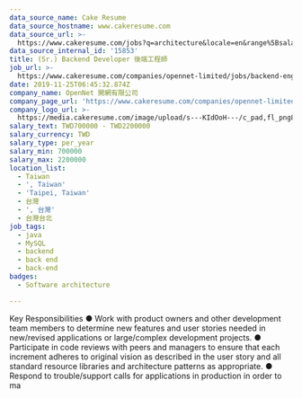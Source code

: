 ```yaml
---
data_source_name: Cake Resume
data_source_hostname: www.cakeresume.com
data_source_url: >-
  https://www.cakeresume.com/jobs?q=architecture&locale=en&range%5Bsalary_range%5D%5Bmin%5D=1000000&page=4
data_source_internal_id: '15853'
title: (Sr.) Backend Developer 後端工程師
job_url: >-
  https://www.cakeresume.com/companies/opennet-limited/jobs/backend-engineer-backend-engineer-c8ad8f
date: 2019-11-25T06:45:32.874Z
company_name: OpenNet 開網有限公司
company_page_url: 'https://www.cakeresume.com/companies/opennet-limited'
company_logo_url: >-
  https://media.cakeresume.com/image/upload/s---KIdOoH---/c_pad,fl_png8,h_200,w_200/v1574663536/bzaybcelyff1kqaqhhmr.png
salary_text: TWD700000 - TWD2200000
salary_currency: TWD
salary_type: per_year
salary_min: 700000
salary_max: 2200000
location_list:
  - Taiwan
  - ', Taiwan'
  - 'Taipei, Taiwan'
  - 台灣
  - ', 台灣'
  - 台灣台北
job_tags:
  - java
  - MySQL
  - backend
  - back end
  - back-end
badges:
  - Software architecture

---
```


Key Responsibilities ● Work with product owners and other development team members to determine new features and user stories needed in new/revised applications or large/complex development projects. ● Participate in code reviews with peers and managers to ensure that each increment adheres to original vision as described in the user story and all standard resource libraries and architecture patterns as appropriate. ● Respond to trouble/support calls for applications in production in order to ma